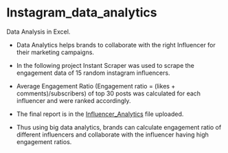 # Instagram_data_analytics
Data Analysis in Excel.

 - Data Analytics helps brands to collaborate with the right Influencer for their marketing campaigns. 

 - In the following project Instant Scraper was used to scrape the engagement data of 15 random instagram influencers.

 - Average Engagement Ratio (Engagement ratio = (likes + comments)/subscribers) of top 30 posts was calculated  for each influencer and were ranked accordingly.
 
 - The final report is in the [Influencer_Analytics](Influencer_Analytics.xlsx) file uploaded.
 
 - Thus using big data analytics, brands can calculate engagement ratio of different influencers and collaborate with the influencer having high engagement ratios.

